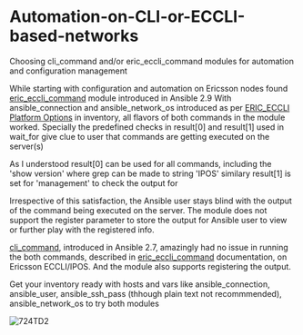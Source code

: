 # Automation-on-CLI-or-ECCLI-based-networks
Choosing cli_command and/or eric_eccli_command modules for automation and configuration management

While starting with configuration and automation on Ericsson nodes found [eric_eccli_command](https://docs.ansible.com/ansible/latest/modules/eric_eccli_command_module.html) module introduced in Ansible 2.9 With ansible_connection and ansible_network_os introduced as per [ERIC_ECCLI Platform Options](https://docs.ansible.com/ansible/latest/network/user_guide/platform_eric_eccli.html) in inventory, all flavors of both commands in the module worked. Specially the predefined checks in result[0] and result[1] used in wait_for give clue to user that commands are getting executed on the server(s)

As I understood result[0] can be used for all commands, including the 'show version' where grep can be made to string 'IPOS' similary result[1] is set for 'management' to check the output for

Irrespective of this satisfaction, the Ansible user stays blind with the output of the command being executed on the server. The module does not support the register parameter to store the output for Ansible user to view or further play with the registered info.

[cli_command](https://docs.ansible.com/ansible/latest/modules/cli_command_module.html), introduced in Ansible 2.7, amazingly had no issue in running the both commands, described in [eric_eccli_command](https://docs.ansible.com/ansible/latest/modules/eric_eccli_command_module.html) documentation, on Ericsson ECCLI/IPOS. And the module also supports registering the output.

Get your inventory ready with hosts and vars like ansible_connection, ansible_user, ansible_ssh_pass (thhough plain text not recommmended), ansible_network_os to try both modules

![724TD2](https://user-images.githubusercontent.com/47313728/88474627-6244ed00-cedd-11ea-9e6d-591317056991.png)
